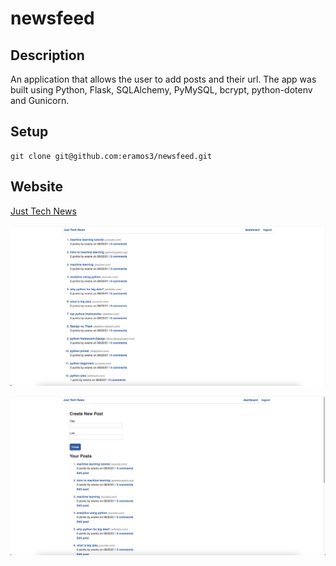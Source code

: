 # newsfeed

## Description
An application that allows the user to add posts and their url. The app was built using Python, Flask, SQLAlchemy, PyMySQL, bcrypt, python-dotenv and Gunicorn.

## Setup
```
git clone git@github.com:eramos3/newsfeed.git
```

## Website
[Just Tech News ](https://pynewsfeed.herokuapp.com/)

![homepage](./app/public/homepage.png)

![dashboard](./app/public/dash.png)